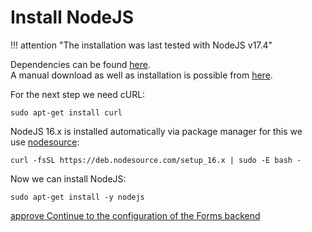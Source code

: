 # Install NodeJS

!!! attention "The installation was last tested with NodeJS v17.4"

Dependencies can be found [here](https://nodejs.org/en/docs/meta/topics/dependencies/).  
A manual download as well as installation is possible from [here](https://nodejs.org/en/download/).

  

For the next step we need cURL:

    sudo apt-get install curl

NodeJS 16.x is installed automatically via package manager for this we use [nodesource](https://github.com/nodesource/distributions/blob/master/README.md):

    curl -fsSL https://deb.nodesource.com/setup_16.x | sudo -E bash -

Now we can install NodeJS:

    sudo apt-get install -y nodejs

[approve Continue to the configuration of the Forms backend](./configure-forms-backend.md)